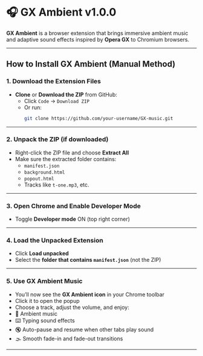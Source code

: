 # 🎧 GX Ambient v1.0.0

**GX Ambient** is a browser extension that brings immersive ambient music and adaptive sound effects inspired by **Opera GX** to Chromium browsers.

---

##  How to Install GX Ambient (Manual Method)

###  1. **Download the Extension Files**

- **Clone** or **Download the ZIP** from GitHub:
  - Click `Code` → `Download ZIP`
  - Or run:  
    ```bash
    git clone https://github.com/your-username/GX-music.git
    ```

---

###  2. **Unpack the ZIP (if downloaded)**

- Right-click the ZIP file and choose **Extract All**
- Make sure the extracted folder contains:
  - `manifest.json`
  - `background.html`
  - `popout.html`
  - Tracks like `t-one.mp3`, etc.

---

###  3. **Open Chrome and Enable Developer Mode**

- Toggle **Developer mode** ON (top right corner)

---

###  4. **Load the Unpacked Extension**

- Click **Load unpacked**
- Select the **folder that contains `manifest.json`** (not the ZIP)

---

###  5. **Use GX Ambient Music**

- You’ll now see the **GX Ambient icon** in your Chrome toolbar
- Click it to open the popup
- Choose a track, adjust the volume, and enjoy:
- 🎼 Ambient music
- ⌨️ Typing sound effects
- 🔇 Auto-pause and resume when other tabs play sound
- 🌫️ Smooth fade-in and fade-out transitions

---
